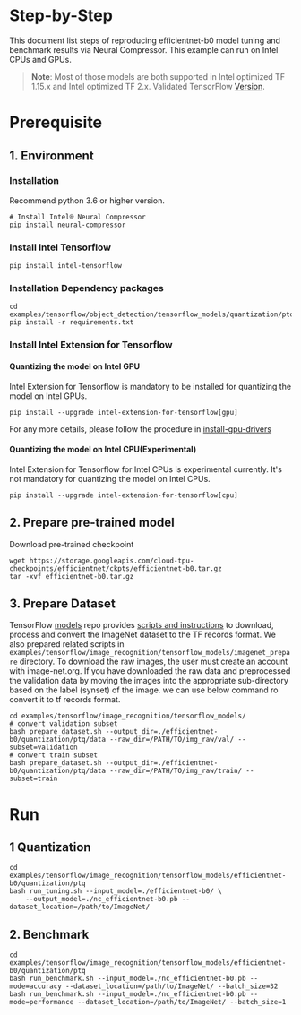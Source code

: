 Step-by-Step
============

This document list steps of reproducing efficientnet-b0 model tuning and benchmark results via Neural Compressor.
This example can run on Intel CPUs and GPUs.

> **Note**: 
> Most of those models are both supported in Intel optimized TF 1.15.x and Intel optimized TF 2.x. Validated TensorFlow [Version](/docs/source/installation_guide.md#validated-software-environment).
# Prerequisite

## 1. Environment

### Installation
Recommend python 3.6 or higher version.

```shell
# Install Intel® Neural Compressor
pip install neural-compressor
```

### Install Intel Tensorflow
```shell
pip install intel-tensorflow
```

### Installation Dependency packages
```shell
cd examples/tensorflow/object_detection/tensorflow_models/quantization/ptq
pip install -r requirements.txt
```

### Install Intel Extension for Tensorflow
#### Quantizing the model on Intel GPU
Intel Extension for Tensorflow is mandatory to be installed for quantizing the model on Intel GPUs.

```shell
pip install --upgrade intel-extension-for-tensorflow[gpu]
```
For any more details, please follow the procedure in [install-gpu-drivers](https://github.com/intel-innersource/frameworks.ai.infrastructure.intel-extension-for-tensorflow.intel-extension-for-tensorflow/blob/master/docs/install/install_for_gpu.md#install-gpu-drivers)

#### Quantizing the model on Intel CPU(Experimental)
Intel Extension for Tensorflow for Intel CPUs is experimental currently. It's not mandatory for quantizing the model on Intel CPUs.

```shell
pip install --upgrade intel-extension-for-tensorflow[cpu]
```

## 2. Prepare pre-trained model

  Download pre-trained checkpoint
  ```shell
  wget https://storage.googleapis.com/cloud-tpu-checkpoints/efficientnet/ckpts/efficientnet-b0.tar.gz
  tar -xvf efficientnet-b0.tar.gz
  ```

## 3. Prepare Dataset

  TensorFlow [models](https://github.com/tensorflow/models) repo provides [scripts and instructions](https://github.com/tensorflow/models/tree/master/research/slim#an-automated-script-for-processing-imagenet-data) to download, process and convert the ImageNet dataset to the TF records format.
  We also prepared related scripts in ` examples/tensorflow/image_recognition/tensorflow_models/imagenet_prepare` directory. To download the raw images, the user must create an account with image-net.org. If you have downloaded the raw data and preprocessed the validation data by moving the images into the appropriate sub-directory based on the label (synset) of the image. we can use below command ro convert it to tf records format.

  ```shell
  cd examples/tensorflow/image_recognition/tensorflow_models/
  # convert validation subset
  bash prepare_dataset.sh --output_dir=./efficientnet-b0/quantization/ptq/data --raw_dir=/PATH/TO/img_raw/val/ --subset=validation
  # convert train subset
  bash prepare_dataset.sh --output_dir=./efficientnet-b0/quantization/ptq/data --raw_dir=/PATH/TO/img_raw/train/ --subset=train
  ```

# Run

## 1 Quantization

  ```shell
  cd examples/tensorflow/image_recognition/tensorflow_models/efficientnet-b0/quantization/ptq
  bash run_tuning.sh --input_model=./efficientnet-b0/ \
      --output_model=./nc_efficientnet-b0.pb --dataset_location=/path/to/ImageNet/
  ```

## 2. Benchmark
  ```shell
  cd examples/tensorflow/image_recognition/tensorflow_models/efficientnet-b0/quantization/ptq
  bash run_benchmark.sh --input_model=./nc_efficientnet-b0.pb --mode=accuracy --dataset_location=/path/to/ImageNet/ --batch_size=32
  bash run_benchmark.sh --input_model=./nc_efficientnet-b0.pb --mode=performance --dataset_location=/path/to/ImageNet/ --batch_size=1
  ```
